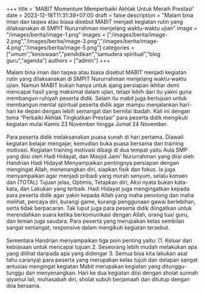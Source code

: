 +++
title = 'MABIT Momentum Memperbaiki Akhlak Untuk Meraih Prestasi'
date = 2023-12-18T11:31:39+07:00
draft = false
description = "Malam bina iman dan taqwa atau biasa disebut MABIT menjadi kegiatan rutin yang dilaksanakan di SMPIT Nururrahman menjelang waktu-waktu ujian"
image = "/images/berita/image-1.png"
images = ["/images/berita/image-2.png","/images/berita/image-3.png","/images/berita/image-4.png","/images/berita/image-5.png"]
categories = ["umum","kesiswaan","pendidikan","samudera spiritual","blog guru","agenda"]
authors = ["admin"]
+++

Malam bina iman dan taqwa atau biasa disebut MABIT menjadi kegiatan rutin yang dilaksanakan di SMPIT Nururrahman menjelang waktu-waktu ujian. Namun MABIT bukan hanya untuk ajang persiapan ikhtiar demi mencapai hasil yang maksimal dalam ujian, tetapi lebih dari itu yakni guna membangun ruhiyah peserta didik. Selain itu mabit juga bertujuan untuk membangun mental spiritual peserta didik agar mampu menjalankan hari-hari ke depan dengan lebih semangat dan bernilai ibadah. Kali ini dengan tema “Perbaiki Akhlak Tingkatkan Prestasi” para peserta didik mengikuti kegiatan mulai Kamis 23 November hingga Jumat 24 November.
\
\
Para peserta didik melaksanakan puasa sunah di hari pertama. Diawali kegiatan belajar mengajar, kemudian buka puasa bersama dan training motivasi. Kegiatan training motivasi dibagi di dua tempat yaitu Aula SMP yang diisi oleh Hadi Hidayat, dan Masjid Jami’ Nururrahman yang diisi oleh Handrian
Hadi Hidayat Menyampaikan pentingnya persiapan dengan mengingat Allah, menenangkan diri, siapkan fisik dan fokus. Ia juga menyampaikan agar menjadi pribadi yang murah senyum, selalu konsen dan (TOTAL) Tujuan jelas, Optimis, Tetapkan diri, Aksi nyata bukan kata-kata, dan Lakukan yang terbaik. Hadi Hidayat juga mengingatkan kepada para peserta didik agar yakin kepada Allah yang maha penolong dan maha melihat, percaya diri, kurangi game, kurangi penggunaan gawai berlebihan, serta tidak berpacaran. Tak luput juga para peserta didik diingatkan untuk merendahkan suara ketika berkomunikasi dengan Allah, orang tua/ guru, dan teman juga saudara. Para peserta yang merupakan kelas sembilan sangat semangat, responsive dalam mengikuti kegiatan tersebut.
\
\
Sementara Handrian menyampaikan tiga poin penting yaitu: (1. Keluar dari kebiasaan untuk mencapai tujuan 2. Seseorang lebih mudah melakukan apa yang dilihat daripada apa yang didengar 3. Semua bisa kita lakukan asal tahu caranya) para peserta yang merupakan kelas tujuh dan
delapan sangat antusias mengingat kegiatan Mabit merupakan kegiatan yang ditunggu-tunggu dan menyenangkan.
Hari ke dua kegiatan diisi dengan sholat sunnah qiyamul lail, muhasabah diri, sholat subuh berjamaah dan ditutup dengan doa bersama.
